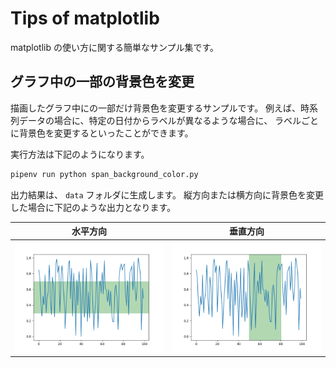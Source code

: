 # Tips of matplotlib

matplotlib の使い方に関する簡単なサンプル集です。

## グラフ中の一部の背景色を変更

描画したグラフ中にの一部だけ背景色を変更するサンプルです。
例えば、時系列データの場合に、特定の日付からラベルが異なるような場合に、
ラベルごとに背景色を変更するといったことができます。

実行方法は下記のようになります。

```sh
pipenv run python span_background_color.py
```

出力結果は、 `data` フォルダに生成します。
縦方向または横方向に背景色を変更した場合に下記のような出力となります。

| 水平方向 | 垂直方向 |
| :-: | :-: |
| ![horizontal][fig_axhspan] | ![vertical][fig_axvspan] |

[fig_axhspan]: docs/axhspan.png
[fig_axvspan]: docs/axvspan.png
